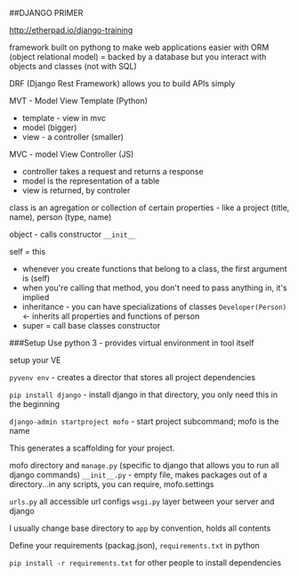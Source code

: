 ##DJANGO PRIMER

<http://etherpad.io/django-training>

framework built on pythong to make web applications easier with ORM (object relational model) = backed by a database but you interact with objects and classes (not with SQL)

DRF (Django Rest Framework) allows you to build APIs simply

MVT - Model View Template (Python)
* template - view in mvc
* model (bigger)
* view - a controller (smaller)

MVC - model View Controller (JS)

* controller takes a request and returns a response
* model is the representation of a table
* view is returned, by controler

class is an agregation or collection of certain properties - like a project (title, name), person (type, name)

object - calls constructor `__init__`

self = this

* whenever you create functions that belong to a class, the first argument is (self)
* when you're calling that method, you don't need to pass anything in, it's implied
* inheritance - you can have specializations of classes `Developer(Person)` <- inherits all properties and functions of person
* super = call base classes constructor


###Setup
Use python 3 - provides virtual environment in tool itself

setup your VE 

`pyvenv env` - creates a director that stores all project dependencies

`pip install django` - install django in that directory, you only need this in the beginning

`django-admin startproject mofo` - start project subcommand; mofo is the name

This generates a scaffolding for your project.

mofo directory and `manage.py` (specific to django that allows you to run all django commands)
`__init__.py` - empty file, makes packages out of a directory...in any scripts, you can require, mofo.settings

`urls.py` all accessible url configs
`wsgi.py` layer between your server and django

I usually change base directory to `app` by convention, holds all contents

Define your requirements (packag.json), `requirements.txt` in python

`pip install -r requirements.txt` for other people to install dependencies
